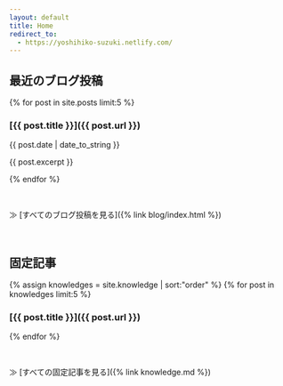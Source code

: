 ```yaml
---
layout: default
title: Home
redirect_to:
  - https://yoshihiko-suzuki.netlify.com/
---
```


## 最近のブログ投稿

{% for post in site.posts limit:5 %}
### [{{ post.title }}]({{ post.url }})

{{ post.date | date_to_string }}

{{ post.excerpt }}

{% endfor %}

<br>

&#8811; [すべてのブログ投稿を見る]({% link blog/index.html %})

<br>


## 固定記事

{% assign knowledges = site.knowledge | sort:"order" %}
{% for post in knowledges limit:5 %}
### [{{ post.title }}]({{ post.url }})
{% endfor %}

<br>

&#8811; [すべての固定記事を見る]({% link knowledge.md %})
